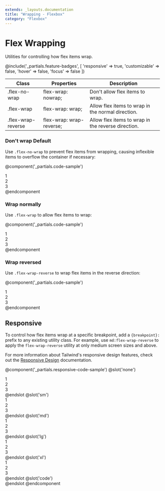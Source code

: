 ```yaml
---
extends: _layouts.documentation
title: "Wrapping - Flexbox"
category: "Flexbox"
---
```


# Flex Wrapping

<div class="text-xl text-slate-light mb-4">
    Utilities for controlling how flex items wrap.
</div>

@include('_partials.feature-badges', [
    'responsive' => true,
    'customizable' => false,
    'hover' => false,
    'focus' => false
])

<div class="border-t border-grey-lighter">
    <table class="w-full text-left" style="border-collapse: collapse;">
      <colgroup>
        <col class="w-1/5">
        <col class="w-2/5">
        <col class="w-2/5">
      </colgroup>
        <thead>
          <tr>
              <th class="text-sm font-semibold text-grey-darker p-2 bg-grey-lightest">Class</th>
              <th class="text-sm font-semibold text-grey-darker p-2 bg-grey-lightest">Properties</th>
              <th class="text-sm font-semibold text-grey-darker p-2 bg-grey-lightest">Description</th>
          </tr>
        </thead>
        <tbody class="align-baseline">
            <tr>
                <td class="p-2 border-t border-smoke-light font-mono text-xs text-purple-dark">.flex-no-wrap</td>
                <td class="p-2 border-t border-smoke-light font-mono text-xs text-blue-dark">flex-wrap: nowrap;</td>
                <td class="p-2 border-t border-smoke-light text-sm text-grey-darker">Don't allow flex items to wrap.</td>
            </tr>
            <tr>
                <td class="p-2 border-t border-smoke-light font-mono text-xs text-purple-dark">.flex-wrap</td>
                <td class="p-2 border-t border-smoke-light font-mono text-xs text-blue-dark">flex-wrap: wrap;</td>
                <td class="p-2 border-t border-smoke-light text-sm text-grey-darker">Allow flex items to wrap in the normal direction.</td>
            </tr>
            <tr>
                <td class="p-2 border-t border-smoke-light font-mono text-xs text-purple-dark">.flex-wrap-reverse</td>
                <td class="p-2 border-t border-smoke-light font-mono text-xs text-blue-dark">flex-wrap: wrap-reverse;</td>
                <td class="p-2 border-t border-smoke-light text-sm text-grey-darker">Allow flex items to wrap in the reverse direction.</td>
            </tr>
        </tbody>
    </table>
</div>

### Don't wrap <span class="ml-2 font-semibold text-slate-light text-sm uppercase tracking-wide">Default</span>

Use `.flex-no-wrap` to prevent flex items from wrapping, causing inflexible items to overflow the container if necessary:

@component('_partials.code-sample')
<div class="flex flex-no-wrap bg-smoke-light">
    <div class="w-2/5 flex-none p-2">
        <div class="text-slate text-center bg-smoke p-2">1</div>
    </div>
    <div class="w-2/5 flex-none p-2">
        <div class="text-slate text-center bg-smoke p-2">2</div>
    </div>
    <div class="w-2/5 flex-none p-2">
        <div class="text-slate text-center bg-smoke p-2">3</div>
    </div>
</div>
@endcomponent

### Wrap normally

Use `.flex-wrap` to allow flex items to wrap:

@component('_partials.code-sample')
<div class="flex flex-wrap bg-smoke-light">
    <div class="w-2/5 p-2">
        <div class="text-slate text-center bg-smoke p-2">1</div>
    </div>
    <div class="w-2/5 p-2">
        <div class="text-slate text-center bg-smoke p-2">2</div>
    </div>
    <div class="w-2/5 p-2">
        <div class="text-slate text-center bg-smoke p-2">3</div>
    </div>
</div>
@endcomponent

### Wrap reversed

Use `.flex-wrap-reverse` to wrap flex items in the reverse direction:

@component('_partials.code-sample')
<div class="flex flex-wrap-reverse bg-smoke-light">
    <div class="w-2/5 p-2">
        <div class="text-slate text-center bg-smoke p-2">1</div>
    </div>
    <div class="w-2/5 p-2">
        <div class="text-slate text-center bg-smoke p-2">2</div>
    </div>
    <div class="w-2/5 p-2">
        <div class="text-slate text-center bg-smoke p-2">3</div>
    </div>
</div>
@endcomponent

## Responsive

To control how flex items wrap at a specific breakpoint, add a `{breakpoint}:` prefix to any existing utility class. For example, use `md:flex-wrap-reverse` to apply the `flex-wrap-reverse` utility at only medium screen sizes and above.

For more information about Tailwind's responsive design features, check out the [Responsive Design](/docs/responsive-design) documentation.

@component('_partials.responsive-code-sample')
@slot('none')
<div class="flex flex-no-wrap bg-smoke-light">
    <div class="w-2/5 flex-none p-2">
        <div class="text-slate text-center bg-smoke p-2">1</div>
    </div>
    <div class="w-2/5 flex-none p-2">
        <div class="text-slate text-center bg-smoke p-2">2</div>
    </div>
    <div class="w-2/5 flex-none p-2">
        <div class="text-slate text-center bg-smoke p-2">3</div>
    </div>
</div>
@endslot
@slot('sm')
<div class="flex flex-wrap bg-smoke-light">
    <div class="w-2/5 flex-none p-2">
        <div class="text-slate text-center bg-smoke p-2">1</div>
    </div>
    <div class="w-2/5 flex-none p-2">
        <div class="text-slate text-center bg-smoke p-2">2</div>
    </div>
    <div class="w-2/5 flex-none p-2">
        <div class="text-slate text-center bg-smoke p-2">3</div>
    </div>
</div>
@endslot
@slot('md')
<div class="flex flex-wrap-reverse bg-smoke-light">
    <div class="w-2/5 flex-none p-2">
        <div class="text-slate text-center bg-smoke p-2">1</div>
    </div>
    <div class="w-2/5 flex-none p-2">
        <div class="text-slate text-center bg-smoke p-2">2</div>
    </div>
    <div class="w-2/5 flex-none p-2">
        <div class="text-slate text-center bg-smoke p-2">3</div>
    </div>
</div>
@endslot
@slot('lg')
<div class="flex flex-no-wrap bg-smoke-light">
    <div class="w-2/5 flex-none p-2">
        <div class="text-slate text-center bg-smoke p-2">1</div>
    </div>
    <div class="w-2/5 flex-none p-2">
        <div class="text-slate text-center bg-smoke p-2">2</div>
    </div>
    <div class="w-2/5 flex-none p-2">
        <div class="text-slate text-center bg-smoke p-2">3</div>
    </div>
</div>
@endslot
@slot('xl')
<div class="flex flex-wrap bg-smoke-light">
    <div class="w-2/5 flex-none p-2">
        <div class="text-slate text-center bg-smoke p-2">1</div>
    </div>
    <div class="w-2/5 flex-none p-2">
        <div class="text-slate text-center bg-smoke p-2">2</div>
    </div>
    <div class="w-2/5 flex-none p-2">
        <div class="text-slate text-center bg-smoke p-2">3</div>
    </div>
</div>
@endslot
@slot('code')
<div class="none:flex-no-wrap sm:flex-wrap md:flex-wrap-reverse lg:flex-no-wrap xl:flex-wrap ...">
    <!-- ... -->
</div>
@endslot
@endcomponent
